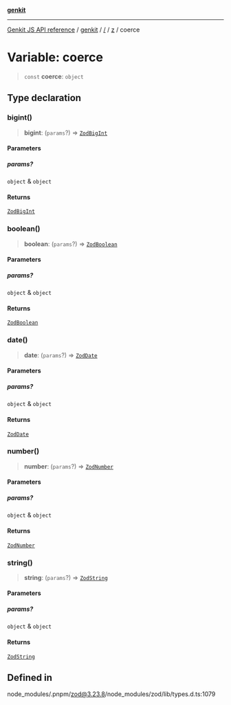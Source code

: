 [**genkit**](../../../README.md)

***

[Genkit JS API reference](../../../../README.md) / [genkit](../../../README.md) / [/](../../../README.md) / [z](../README.md) / coerce

# Variable: coerce

> `const` **coerce**: `object`

## Type declaration

### bigint()

> **bigint**: (`params`?) => [`ZodBigInt`](../classes/ZodBigInt.md)

#### Parameters

##### params?

`object` & `object`

#### Returns

[`ZodBigInt`](../classes/ZodBigInt.md)

### boolean()

> **boolean**: (`params`?) => [`ZodBoolean`](../classes/ZodBoolean.md)

#### Parameters

##### params?

`object` & `object`

#### Returns

[`ZodBoolean`](../classes/ZodBoolean.md)

### date()

> **date**: (`params`?) => [`ZodDate`](../classes/ZodDate.md)

#### Parameters

##### params?

`object` & `object`

#### Returns

[`ZodDate`](../classes/ZodDate.md)

### number()

> **number**: (`params`?) => [`ZodNumber`](../classes/ZodNumber.md)

#### Parameters

##### params?

`object` & `object`

#### Returns

[`ZodNumber`](../classes/ZodNumber.md)

### string()

> **string**: (`params`?) => [`ZodString`](../classes/ZodString.md)

#### Parameters

##### params?

`object` & `object`

#### Returns

[`ZodString`](../classes/ZodString.md)

## Defined in

node\_modules/.pnpm/zod@3.23.8/node\_modules/zod/lib/types.d.ts:1079
